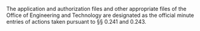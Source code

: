 The application and authorization files and other appropriate files of the Office of Engineering and Technology are designated as the official minute entries of actions taken pursuant to §§ 0.241 and 0.243.

